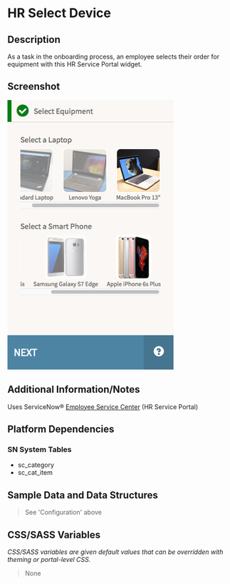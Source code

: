 # HR Select Device

## Description

As a task in the onboarding process, an employee selects their order for equipment with this HR Service Portal widget.

## Screenshot

![HR Select Device](../../images/hr-select-device.png)

## Additional Information/Notes

Uses ServiceNow® [Employee Service Center](https://docs.servicenow.com/bundle/kingston-hr-service-delivery/page/product/human-resources/concept/c_UseTheHRSMPortal.html) (HR Service Portal)

## Platform Dependencies

### SN System Tables

* sc_category
* sc_cat_item

## Sample Data and Data Structures

> See 'Configuration' above

## CSS/SASS Variables

_CSS/SASS variables are given default values that can be overridden with theming or portal-level CSS._

> None
